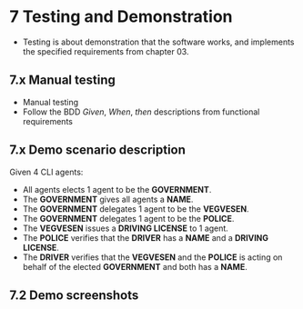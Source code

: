 # 7 Testing and Demonstration

- Testing is about demonstration that the software works, and implements the specified requirements from chapter 03.


## 7.x Manual testing

- Manual testing
- Follow the BDD *Given*, *When*, *then* descriptions from functional requirements


## 7.x Demo scenario description

Given 4 CLI agents:
- All agents elects 1 agent to be the **GOVERNMENT**.
- The **GOVERNMENT** gives all agents a **NAME**.
- The **GOVERNMENT** delegates 1 agent to be the **VEGVESEN**.
- The **GOVERNMENT** delegates 1 agent to be the **POLICE**.
- The **VEGVESEN** issues a **DRIVING LICENSE** to 1 agent.
- The **POLICE** verifies that the **DRIVER** has a **NAME** and a **DRIVING LICENSE**.
- The **DRIVER** verifies that the **VEGVESEN** and the **POLICE** is acting on behalf of the elected **GOVERNMENT** and both has a **NAME**.

## 7.2 Demo screenshots
